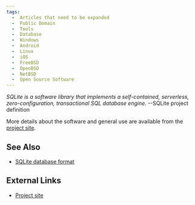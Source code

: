 ```yaml
---
tags:
  -  Articles that need to be expanded
  -  Public Domain
  -  Tools
  -  Database
  -  Windows
  -  Android
  -  Linux
  -  iOS
  -  FreeBSD
  -  OpenBSD
  -  NetBSD
  -  Open Source Software
---
```

<i>SQLite is a software library that implements a self-contained,
serverless, zero-configuration, transactional SQL database engine.</i>
--SQLite project definition

More details about the software and general use are available from the
[project site](https://sqlite.org/index.html).

## See Also

- [SQLite database format](sqlite_database_format.md)

## External Links

- [Project site](https://sqlite.org/index.html)